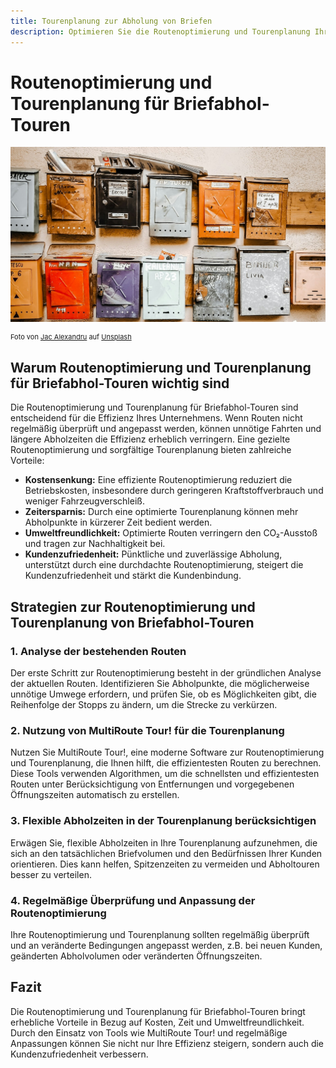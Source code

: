 ```yaml
---
title: Tourenplanung zur Abholung von Briefen
description: Optimieren Sie die Routenoptimierung und Tourenplanung Ihrer Briefabhol-Touren, senken Sie Kosten und sparen Sie Zeit..
---
```


# Routenoptimierung und Tourenplanung für Briefabhol-Touren


![!](assets/briefkasten.jpg "Effiziente Routenplanung für Briefabholung und Postzustellung")

<div style="font-size: 11px">
Foto von <a href="https://unsplash.com/de/@rolls0ut?utm_content=creditCopyText&utm_medium=referral&utm_source=unsplash">Jac Alexandru</a> auf <a href="https://unsplash.com/de/fotos/braun-weisser-wandschrank-L0Wdk52FAmM?utm_content=creditCopyText&utm_medium=referral&utm_source=unsplash">Unsplash</a></div>

## Warum Routenoptimierung und Tourenplanung für Briefabhol-Touren wichtig sind

Die Routenoptimierung und Tourenplanung für Briefabhol-Touren sind entscheidend für die Effizienz Ihres Unternehmens. Wenn Routen nicht regelmäßig überprüft und angepasst werden, können unnötige Fahrten und längere Abholzeiten die Effizienz erheblich verringern. Eine gezielte Routenoptimierung und sorgfältige Tourenplanung bieten zahlreiche Vorteile:

- **Kostensenkung:** Eine effiziente Routenoptimierung reduziert die Betriebskosten, insbesondere durch geringeren Kraftstoffverbrauch und weniger Fahrzeugverschleiß.
- **Zeitersparnis:** Durch eine optimierte Tourenplanung können mehr Abholpunkte in kürzerer Zeit bedient werden.
- **Umweltfreundlichkeit:** Optimierte Routen verringern den CO₂-Ausstoß und tragen zur Nachhaltigkeit bei.
- **Kundenzufriedenheit:** Pünktliche und zuverlässige Abholung, unterstützt durch eine durchdachte Routenoptimierung, steigert die Kundenzufriedenheit und stärkt die Kundenbindung.

## Strategien zur Routenoptimierung und Tourenplanung von Briefabhol-Touren

### 1. Analyse der bestehenden Routen

Der erste Schritt zur Routenoptimierung besteht in der gründlichen Analyse der aktuellen Routen. Identifizieren Sie Abholpunkte, die möglicherweise unnötige Umwege erfordern, und prüfen Sie, ob es Möglichkeiten gibt, die Reihenfolge der Stopps zu ändern, um die Strecke zu verkürzen.

### 2. Nutzung von MultiRoute Tour! für die Tourenplanung

Nutzen Sie MultiRoute Tour!, eine moderne Software zur Routenoptimierung und Tourenplanung, die Ihnen hilft, die effizientesten Routen zu berechnen. Diese Tools verwenden Algorithmen, um die schnellsten und effizientesten Routen unter Berücksichtigung von Entfernungen und vorgegebenen Öffnungszeiten automatisch zu erstellen.

### 3. Flexible Abholzeiten in der Tourenplanung berücksichtigen

Erwägen Sie, flexible Abholzeiten in Ihre Tourenplanung aufzunehmen, die sich an den tatsächlichen Briefvolumen und den Bedürfnissen Ihrer Kunden orientieren. Dies kann helfen, Spitzenzeiten zu vermeiden und Abholtouren besser zu verteilen.

### 4. Regelmäßige Überprüfung und Anpassung der Routenoptimierung

Ihre Routenoptimierung und Tourenplanung sollten regelmäßig überprüft und an veränderte Bedingungen angepasst werden, z.B. bei neuen Kunden, geänderten Abholvolumen oder veränderten Öffnungszeiten.

## Fazit

Die Routenoptimierung und Tourenplanung für Briefabhol-Touren bringt erhebliche Vorteile in Bezug auf Kosten, Zeit und Umweltfreundlichkeit. Durch den Einsatz von Tools wie MultiRoute Tour! und regelmäßige Anpassungen können Sie nicht nur Ihre Effizienz steigern, sondern auch die Kundenzufriedenheit verbessern.
